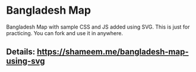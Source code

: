 # Bangladesh Map

Bangladesh Map with sample CSS and JS added using SVG. This is just for practicing. You can fork and use it in anywhere.

## Details: https://shameem.me/bangladesh-map-using-svg
